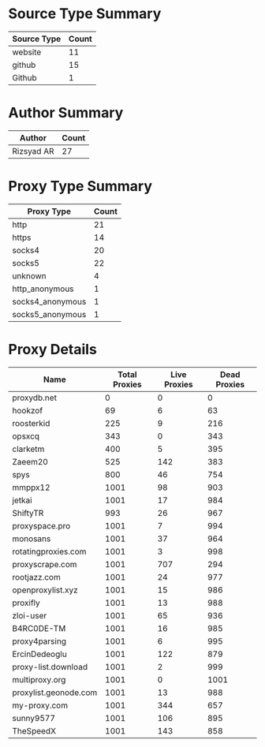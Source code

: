 # Source Type Summary

| Source Type | Count |
|-------------|-------|
| website | 11 |
| github | 15 |
| Github | 1 |


# Author Summary

| Author | Count |
|--------|-------|
| Rizsyad AR | 27 |


# Proxy Type Summary

| Proxy Type | Count |
|------------|-------|
| http | 21 |
| https | 14 |
| socks4 | 20 |
| socks5 | 22 |
| unknown | 4 |
| http_anonymous | 1 |
| socks4_anonymous | 1 |
| socks5_anonymous | 1 |


# Proxy Details

| Name | Total Proxies | Live Proxies | Dead Proxies |
|------|---------------|--------------|---------------|
| proxydb.net | 0 | 0 | 0 |
| hookzof | 69 | 6 | 63 |
| roosterkid | 225 | 9 | 216 |
| opsxcq | 343 | 0 | 343 |
| clarketm | 400 | 5 | 395 |
| Zaeem20 | 525 | 142 | 383 |
| spys | 800 | 46 | 754 |
| mmppx12 | 1001 | 98 | 903 |
| jetkai | 1001 | 17 | 984 |
| ShiftyTR | 993 | 26 | 967 |
| proxyspace.pro | 1001 | 7 | 994 |
| monosans | 1001 | 37 | 964 |
| rotatingproxies.com | 1001 | 3 | 998 |
| proxyscrape.com | 1001 | 707 | 294 |
| rootjazz.com | 1001 | 24 | 977 |
| openproxylist.xyz | 1001 | 15 | 986 |
| proxifly | 1001 | 13 | 988 |
| zloi-user | 1001 | 65 | 936 |
| B4RC0DE-TM | 1001 | 16 | 985 |
| proxy4parsing | 1001 | 6 | 995 |
| ErcinDedeoglu | 1001 | 122 | 879 |
| proxy-list.download | 1001 | 2 | 999 |
| multiproxy.org | 1001 | 0 | 1001 |
| proxylist.geonode.com | 1001 | 13 | 988 |
| my-proxy.com | 1001 | 344 | 657 |
| sunny9577 | 1001 | 106 | 895 |
| TheSpeedX | 1001 | 143 | 858 |
